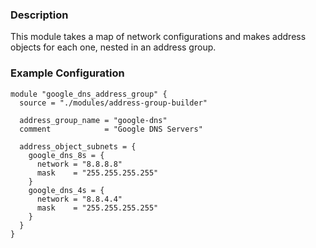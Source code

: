 ### Description
This module takes a map of network configurations and makes address objects for each one, nested in an address group.

### Example Configuration
```
module "google_dns_address_group" {
  source = "./modules/address-group-builder"

  address_group_name = "google-dns"
  comment            = "Google DNS Servers"

  address_object_subnets = {
    google_dns_8s = {
      network = "8.8.8.8"
      mask    = "255.255.255.255"
    }
    google_dns_4s = {
      network = "8.8.4.4"
      mask    = "255.255.255.255"
    }
  }
}
```